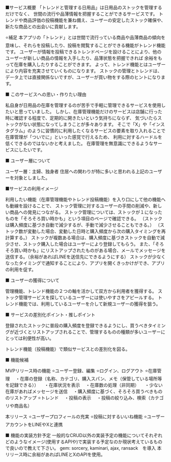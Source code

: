■サービス概要
「トレンドと管理する日用品」は日用品のストックを管理するだけでなく、
世間の流行や品薄情報を把握することができるサービスです。
トレンドや商品評価の投稿機能を兼ね備え、ユーザーの安定したストック確保や、新たな商品との出会いに貢献します。

⭐️補足
本アプリの「トレンド」とは世間で流行っている商品や品薄商品の傾向を意味し、それらを投稿したり、投稿を閲覧することができる機能がトレンド機能です。
ユーザーが情報を投稿できるトレンドページを設けることにより、他のユーザーが新しい商品の情報を入手したり、品薄状態を把握できれば
余裕をもって在庫を購入したりすることができます。
よって、トレンド機能とはユーザーにより内容を充実させていくものになります。
ストックの管理とトレンドは、データ上では直接関係ないですが、ユーザーが買い物をする際のヒントになります。


■ このサービスへの思い・作りたい理由

私自身が日用品の在庫を管理するのが苦手で手軽に管理できるサービスを使用したいと思っていました。
しかし、在庫管理機能だけのサービスは店舗に行った時に確認する程度で、定期的に開きたいという気持ちにならず、
気づいたらストックがない状態になってしまうことが多々あります。
そこで「X」や「インスタグラム」のように習慣的に利用したくなるサービスの要素を取り入れることで在庫管理が「ついでに」といった感覚で行えるため、
利用に対するハードルを低くできるのではないかと考えました。
在庫管理を無意識にできるようなサービスにしたいです。


■ ユーザー層について

ユーザー層：主婦、独身者
住居への関わりが特に多いと思われる上記のユーザーを対象としました。


■サービスの利用イメージ

利用したい機能（在庫管理機能やトレンド投稿機能）を入り口にして他の機能へも動線を設けることで、
ストック管理に対するユーザーの手間の削減や、新しい商品への発見につながる。
ストック管理については、ストックが１になったものを「そろそろ買い時かも」という項目のページで確認できる。
（ストックは購入頻度に基づき自動で減少するが、手動で減少させることもできる。）
（ストック数が変動した場合、変動した日時と購入頻度から次の購入タイミングを再計算する。）
ストックが複数ある場合は、購入頻度に基づきストックを自動で減少させ、ストック購入した場合はユーザーにより登録してもらう。
また、「そろそろ買い時かも」にリストアップされたものがある場合、メールでメッセージを送信する。（余裕があればLINEを送信先にできるようにする）
ストックが少なくなったタイミングで通知することにより、アプリを開くきっかけができ、アプリの利用を促す。


■ ユーザーの獲得について

管理機能、トレンド機能の２つの軸を活かして双方から利用者を獲得する。
ストック管理サービスを探しているユーザーには使いやすさをアピールする。
トレンド機能では、利用しているユーザーを介して新規ユーザーの獲得を狙う。


■ サービスの差別化ポイント・推しポイント

登録されたストックに普段の購入頻度を登録できるようにし、買うべきタイミングが近づくとリストアップされることで、管理するものの種類が多いユーザーに
とっては利便性が高い。

トレンド機能（投稿機能）で類似サービスとの差別化を図る。



■ 機能候補

MVPリリース時の機能
⭐️ユーザー登録、編集
⭐️ログイン、ログアウト
⭐️在庫管理
　・在庫の登録（名称、カテゴリ、購入スパン、メモ（保管している場所等を記録できる））
　・在庫状況を表示
　・在庫数の処理（非同期）
　・少ない在庫があればメッセージを送信
　・購入頻度に基づく、そろそろ買うべきもののリストアップ
⭐️トレンド
　・投稿の表示
　・投稿の絞り込み、検索（カテゴリや商品名）

本リリース
⭐️ユーザープロフィールの充実
⭐️投稿に対するいいね機能
⭐️ユーザーアカウントをLINEやXと連携


■ 機能の実装方針予定
一般的なCRUD以外の実装予定の機能についてそれぞれどのようなイメージ(使用するAPIや)で実装する予定なのか現状考えているもので良いので教えて下さい。
gem: sorcery, kaminari, ajax, ransack　を導入
本リリース時に余裕があればLINEとXのAPIを使用。